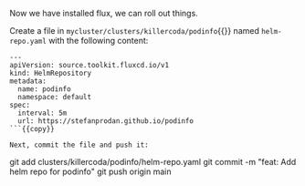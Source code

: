 Now we have installed flux, we can roll out things.

Create a file in `mycluster/clusters/killercoda/podinfo`{{}} named `helm-repo.yaml` with the following content:

```
---
apiVersion: source.toolkit.fluxcd.io/v1
kind: HelmRepository
metadata:
  name: podinfo
  namespace: default
spec:
  interval: 5m
  url: https://stefanprodan.github.io/podinfo
```{{copy}}

Next, commit the file and push it:

```
git add clusters/killercoda/podinfo/helm-repo.yaml
git commit -m "feat: Add helm repo for podinfo"
git push origin main
```{{exec}}